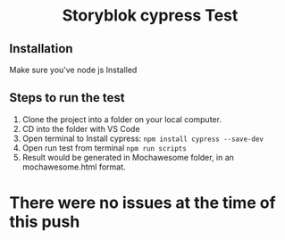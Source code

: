 <p align="center">
  <h1 align="center">Storyblok cypress Test</h1>

## Installation

Make sure you've node js Installed

## Steps to run the test

1. Clone the project into a folder on your local computer.
2. CD into the folder with VS Code
3. Open terminal to Install cypress: ```npm install cypress --save-dev```
4. Open run test from terminal ```npm run scripts```
5. Result would be generated in Mochawesome folder, in an mochawesome.html format.


# There were no issues at the time of this push

